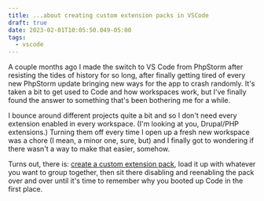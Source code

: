 ```yaml
---
title: ...about creating custom extension packs in VSCode
draft: true
date: 2023-02-01T10:05:50.049-05:00
tags:
  - vscode
---
```

A couple months ago I made the switch to VS Code from PhpStorm after resisting the tides of history for so long, after finally getting tired of every new PhpStorm update bringing new ways for the app to crash randomly. It's taken a bit to get used to Code and how workspaces work, but I've finally found the answer to something that's been bothering me for a while.

I bounce around different projects quite a bit and so I don't need every extension enabled in every workspace. (I'm looking at you, Drupal/PHP extensions.) Turning them off every time I open up a fresh new workspace was a chore (I mean, a minor one, sure, but) and I finally got to wondering if there wasn't a way to make that easier, somehow.

Turns out, there is: [create a custom extension pack]([https://gist.github.com/ddoomm/e37814feab80730d9f8defc02bd95327](https://gist.github.com/ddoomm/e37814feab80730d9f8defc02bd95327)), load it up with whatever you want to group together, then sit there disabling and reenabling the pack over and over until it's time to remember why you booted up Code in the first place.
